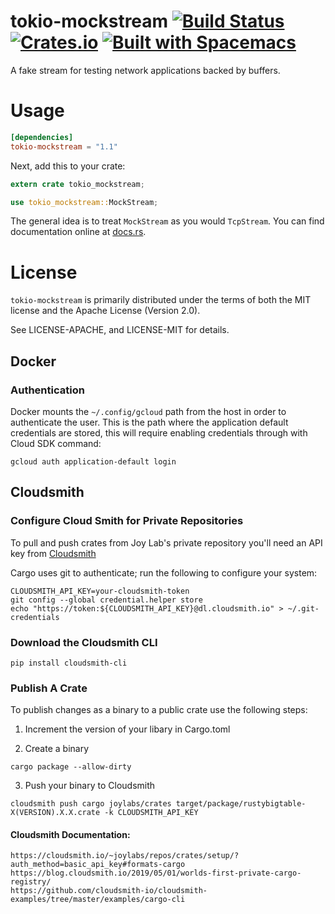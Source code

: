 # tokio-mockstream [![Build Status](https://travis-ci.org/aatxe/tokio-mockstream.svg?branch=master)](https://travis-ci.org/aatxe/tokio-mockstream) [![Crates.io](https://img.shields.io/crates/v/tokio-mockstream.svg)](https://crates.io/crates/tokio-mockstream) [![Built with Spacemacs](https://cdn.rawgit.com/syl20bnr/spacemacs/442d025779da2f62fc86c2082703697714db6514/assets/spacemacs-badge.svg)](http://spacemacs.org) #

A fake stream for testing network applications backed by buffers.

# Usage

```toml
[dependencies]
tokio-mockstream = "1.1"
```

Next, add this to your crate:

```rust
extern crate tokio_mockstream;

use tokio_mockstream::MockStream;
```

The general idea is to treat `MockStream` as you would `TcpStream`. You can find documentation online at [docs.rs](https://docs.rs/tokio-mockstream/).

# License

`tokio-mockstream` is primarily distributed under the terms of both the MIT license
and the Apache License (Version 2.0).

See LICENSE-APACHE, and LICENSE-MIT for details.

## Docker

### Authentication

Docker mounts the `~/.config/gcloud` path from the host in order to authenticate the user.
This is the path where the application default credentials are stored, this will require
enabling credentials through with Cloud SDK command:

`gcloud auth application-default login`

## Cloudsmith

### Configure Cloud Smith for Private Repositories

To pull and push crates from Joy Lab's private repository you'll need an API key from [Cloudsmith](https://cloudsmith.io/user/settings/api/)

Cargo uses git to authenticate; run the following to configure your system:

```
CLOUDSMITH_API_KEY=your-cloudsmith-token
git config --global credential.helper store
echo "https://token:${CLOUDSMITH_API_KEY}@dl.cloudsmith.io" > ~/.git-credentials
```

### Download the Cloudsmith CLI

```
pip install cloudsmith-cli
```

### Publish A Crate

To publish changes as a binary to a public crate use the following steps:

1. Increment the version of your libary in Cargo.toml

2. Create a binary

```
cargo package --allow-dirty
```

3. Push your binary to Cloudsmith

```
cloudsmith push cargo joylabs/crates target/package/rustybigtable-X(VERSION).X.X.crate -k CLOUDSMITH_API_KEY
```

#### Cloudsmith Documentation:

```
https://cloudsmith.io/~joylabs/repos/crates/setup/?auth_method=basic_api_key#formats-cargo
https://blog.cloudsmith.io/2019/05/01/worlds-first-private-cargo-registry/
https://github.com/cloudsmith-io/cloudsmith-examples/tree/master/examples/cargo-cli
```
